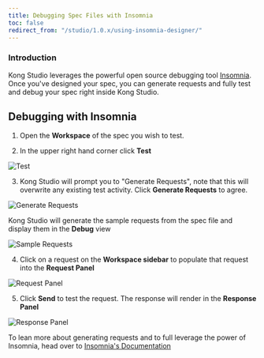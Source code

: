 ```yaml
---
title: Debugging Spec Files with Insomnia
toc: false
redirect_from: "/studio/1.0.x/using-insomnia-designer/"
---
```


### Introduction

Kong Studio leverages the powerful open source debugging tool [Insomnia](https://insomnia.rest).
Once you've designed your spec, you can generate requests and fully test and debug your spec right inside Kong Studio.


## Debugging with Insomnia

1. Open the **Workspace** of the spec you wish to test.

2. In the upper right hand corner click **Test**

![Test](https://doc-assets.konghq.com/studio/1.0/debugging/test.png)

3. Kong Studio will prompt you to "Generate Requests", note that this will overwrite any existing test activity. Click **Generate Requests** to agree.

![Generate Requests](https://doc-assets.konghq.com/studio/1.0/debugging/generate-requests.png)

Kong Studio will generate the sample requests from the spec file and display them in the **Debug** view

![Sample Requests](https://doc-assets.konghq.com/studio/1.0/debugging/sample-requests.png)

4. Click on a request on the **Workspace sidebar** to populate that request into the **Request Panel**

![Request Panel](https://doc-assets.konghq.com/studio/1.0/debugging/request-panel.png)

5. Click **Send** to test the request. The response will render in the **Response Panel**

![Response Panel](https://doc-assets.konghq.com/studio/1.0/debugging/response-panel.png)

To lean more about generating requests and to full leverage the power of Insomnia, head over to [Insomnia's Documentation](https://support.insomnia.rest/)
